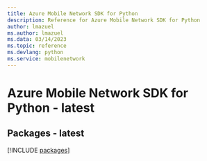 ```yaml
---
title: Azure Mobile Network SDK for Python
description: Reference for Azure Mobile Network SDK for Python
author: lmazuel
ms.author: lmazuel
ms.data: 03/14/2023
ms.topic: reference
ms.devlang: python
ms.service: mobilenetwork
---
```

# Azure Mobile Network SDK for Python - latest
## Packages - latest
[!INCLUDE [packages](mobile-network-index.md)]